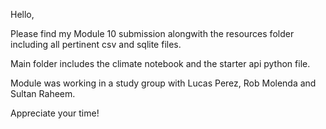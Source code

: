 Hello,

Please find my Module 10 submission alongwith the resources folder including all pertinent csv and sqlite files.

Main folder includes the climate notebook and the starter api python file.

Module was working in a study group with Lucas Perez, Rob Molenda and Sultan Raheem.

Appreciate your time!
